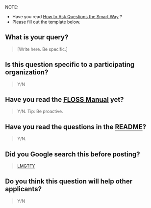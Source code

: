 NOTE:
 - Have you read [How to Ask Questions the Smart Way](http://www.catb.org/esr/faqs/smart-questions.html) ?
 - Please fill out the template below.

## What is your query? 

> [Write here. Be specific.]

## Is this question specific to a participating organization?

> Y/N

## Have you read the [FLOSS Manual](http://write.flossmanuals.net/gsocstudentguide) yet?

> Y/N. Tip: Be proactive.

## Have you read the questions in the [README](https://github.com/OrkoHunter/gsoc-FAQs/blob/master/README.md)?

> Y/N.

## Did you Google search this before posting?

> [LMGTFY](https://www.google.com)

## Do you think this question will help other applicants?

> Y/N

